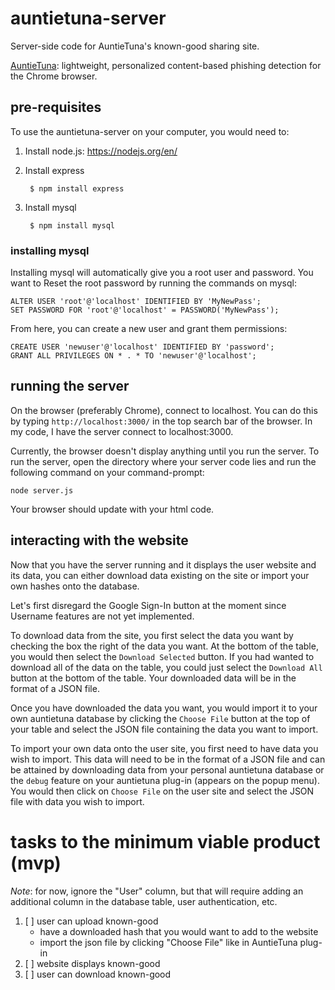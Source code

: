 # auntietuna-server

Server-side code for AuntieTuna's known-good sharing site.

[AuntieTuna](https://github.com/cardi/auntietuna): lightweight,
personalized content-based phishing detection for the Chrome browser.

## pre-requisites
To use the auntietuna-server on your computer, you would need to:


1. Install node.js: https://nodejs.org/en/
2. Install express

        $ npm install express

3. Install mysql

        $ npm install mysql

### installing mysql

Installing mysql will automatically give you a root user and password.
You want to Reset the root password by running the commands on mysql:


```
ALTER USER 'root'@'localhost' IDENTIFIED BY 'MyNewPass';
SET PASSWORD FOR 'root'@'localhost' = PASSWORD('MyNewPass');
```
From here, you can create a new user and grant them permissions:
```
CREATE USER 'newuser'@'localhost' IDENTIFIED BY 'password';
GRANT ALL PRIVILEGES ON * . * TO 'newuser'@'localhost';
```

## running the server
On the browser (preferably Chrome), connect to localhost. You can do this by typing `http://localhost:3000/` in the top search bar of the browser. In my code, I have the server connect to localhost:3000.

Currently, the browser doesn't display anything until you run the server. To run the server, open the directory where your server code lies and run the following command on your command-prompt:
```
node server.js
```
Your browser should update with your html code.

## interacting with the website
Now that you have the server running and it displays the user website and its data, you can either download data existing on the site or import your own hashes onto the database.

Let's first disregard the Google Sign-In button at the moment since Username features are not yet implemented.

To download data from the site, you first select the data you want by checking the box the right of the data you want. At the bottom of the table, you would then select the `Download Selected` button. If you had wanted to download all of the data on the table, you could just select the `Download All` button at the bottom of the table. Your downloaded data will be in the format of a JSON file.

Once you have downloaded the data you want, you would import it to your own auntietuna database by clicking the `Choose File` button at the top of your table and select the JSON file containing the data you want to import.

To import your own data onto the user site, you first need to have data you wish to import. This data will need to be in the format of a JSON file and can be attained by downloading data from your personal auntietuna database or the `debug` feature on your auntietuna plug-in (appears on the popup menu). You would then click on `Choose File` on the user site and select the JSON file with data you wish to import.                                                           

# tasks to the minimum viable product (mvp)

_Note_: for now, ignore the "User" column, but that will require adding
an additional column in the database table, user authentication, etc.

1. [ ] user can upload known-good
   - have a downloaded hash that you would want to add to the website
   - import the json file by clicking "Choose File" like in AuntieTuna plug-in
2. [ ] website displays known-good
3. [ ] user can download known-good
